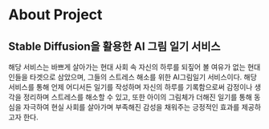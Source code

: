 # About Project
## Stable Diffusion을 활용한 AI 그림 일기 서비스
해당 서비스는 바쁘게 살아가는 현대 사회 속 자신의 하루를 되짚어 볼 여유가 없는 현대인들을 타겟으로 삼았으며, 그들의 스트레스 해소를 위한 AI그림일기 서비스이다.
해당 서비스를 통해 언제 어디서든 일기를 작성하며 자신의 하루를 기록함으로써 감정이나 생각을 정리하며 스트레스를 해소할 수 있고, 또한 아이의 그림체가 더해진 일기를 통해 동심을 자극하여 현실 사회를 살아가며 부족해진 감성을 채워주는 긍정적인 효과를 제공하고자 한다.
